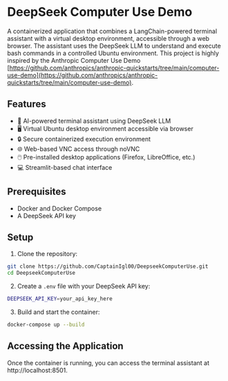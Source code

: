 # DeepSeek Computer Use Demo

A containerized application that combines a LangChain-powered terminal assistant with a virtual desktop environment, accessible through a web browser. The assistant uses the DeepSeek LLM to understand and execute bash commands in a controlled Ubuntu environment. This project is highly inspired by the Anthropic Computer Use Demo [https://github.com/anthropics/anthropic-quickstarts/tree/main/computer-use-demo](https://github.com/anthropics/anthropic-quickstarts/tree/main/computer-use-demo).

## Features

- 🤖 AI-powered terminal assistant using DeepSeek LLM
- 🖥️ Virtual Ubuntu desktop environment accessible via browser
- 🔒 Secure containerized execution environment
- 🌐 Web-based VNC access through noVNC
- 🖱️ Pre-installed desktop applications (Firefox, LibreOffice, etc.)
- 💻 Streamlit-based chat interface

## Prerequisites

- Docker and Docker Compose
- A DeepSeek API key

## Setup

1. Clone the repository:
```bash
git clone https://github.com/CaptainIgl00/DeepseekComputerUse.git
cd DeepseekComputerUse
```

2. Create a `.env` file with your DeepSeek API key:
```bash
DEEPSEEK_API_KEY=your_api_key_here
```

3. Build and start the container:
```bash
docker-compose up --build
```

## Accessing the Application

Once the container is running, you can access the terminal assistant at http://localhost:8501.

